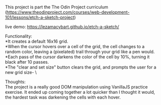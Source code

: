 This project is part the The Odin Project curriculum (https://www.theodinproject.com/courses/web-development-101/lessons/etch-a-sketch-project) 

live demo: https://lezamacybart.github.io/etch-a-sketch/

Functionality: \
    *It creates a default 16x16 grid. \
    *When the cursor hovers over a cell of the grid, the cell changes to a random color, leaving a (pixelated) trail through your grid like a pen would. \
    *Each pass of the cursor darkens the color of the cell by 10%, turning it black after 10 passes. \
    *The "clear and set size" button clears the grid, and prompts the user for a new grid size- \

Thoughts: \
    The project is a really good DOM manipulation using VanillaJS practice exercise. It ended up coming together a lot quicker than I thought it would, the hardest task was darkening the cells with each hover.